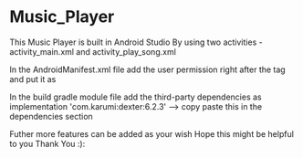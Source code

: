 # Music_Player

This Music Player is built in Android Studio
By using two activities - activity_main.xml and
                          activity_play_song.xml
                          
In the AndroidManifest.xml file add the user permission right after the <manifest> tag and put it as 
<uses-permission android:name="android.permission.READ_EXTERNAL_STORAGE" />

In the build gradle module file 
add the third-party dependencies as
implementation 'com.karumi:dexter:6.2.3'   --> copy paste this in the dependencies section

Futher more features can be added as your wish
Hope this might be helpful to you
Thank You :):
